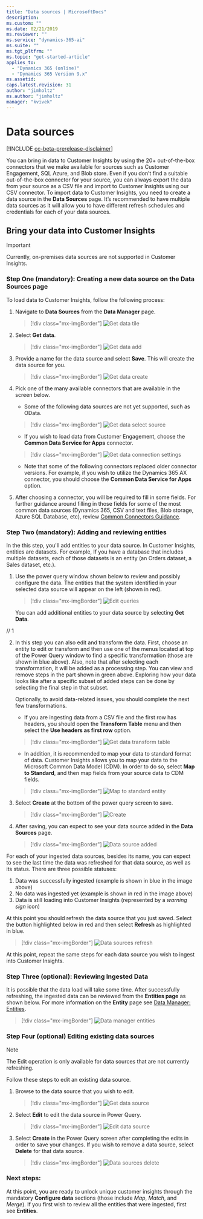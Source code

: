```yaml
---
title: "Data sources | MicrosoftDocs"
description: 
ms.custom: ""
ms.date: 02/21/2019
ms.reviewer: ""
ms.service: "dynamics-365-ai"
ms.suite: ""
ms.tgt_pltfrm: ""
ms.topic: "get-started-article"
applies_to: 
  - "Dynamics 365 (online)"
  - "Dynamics 365 Version 9.x"
ms.assetid: 
caps.latest.revision: 31
author: "jimholtz"
ms.author: "jimholtz"
manager: "kvivek"
---
```

# Data sources

[!INCLUDE [cc-beta-prerelease-disclaimer](../includes/cc-beta-prerelease-disclaimer.md)]

You can bring in data to Customer Insights by using the 20+ out-of-the-box connectors that we make available for sources such as Customer Engagement, SQL Azure, and Blob store. Even if you don’t find a suitable out-of-the-box connector for your source, you can always export the data from your source as a CSV file and import to Customer Insights using our CSV connector. To import data to Customer Insights, you need to create a data source in the **Data Sources** page. It’s recommended to have multiple data sources as it will allow you to have different refresh schedules and credentials for each of your data sources.

## Bring your data into Customer Insights 

> [!IMPORTANT]
> Currently, on-premises data sources are not supported in Customer Insights. 

### Step One (mandatory): Creating a new data source on the Data Sources page

To load data to Customer Insights, follow the following process:

1. Navigate to **Data Sources** from the **Data Manager** page.

   > [!div class="mx-imgBorder"] 
   > ![](media/data-manager-get-data-tile.png "Get data tile")

2. Select **Get data**.

   > [!div class="mx-imgBorder"] 
   > ![](media/data-manager-get-data-add.png "Get data add")

3. Provide a name for the data source and select **Save**. This will create the data source for you. 

   > [!div class="mx-imgBorder"] 
   > ![](media/data-manager-get-data-create.png "Get data create")

4. Pick one of the many available connectors that are available in the screen below.

   - Some of the following data sources are not yet supported, such as OData. 

   > [!div class="mx-imgBorder"] 
   > ![](media/data-manager-get-select-source.png "Get data select source")

   - If you wish to load data from Customer Engagement, choose the  **Common Data Service for Apps** connector.

   > [!div class="mx-imgBorder"] 
   > ![](media/data-manager-get-data-connection-settings.png "Get data connection settings")
   
   - Note that some of the following connectors replaced older connector versions. For example, if you wish to utilize the Dynamics 365 AX connector, you should choose the **Common Data Service for Apps** option.

5. After choosing a connector, you will be required to fill in some fields. For further guidance around filling in those fields for some of the most common data sources (Dynamics 365, CSV and text files, Blob storage, Azure SQL Database, etc), review [Common Connectors Guidance](pm-common-connectors.md).  

### Step Two (mandatory): Adding and reviewing entities

In the this step, you'll add entities to your data source. In Customer Insights, entities are datasets. For example, If you have a database that includes multiple datasets, each of those datasets is an entity (an Orders dataset, a Sales dataset, etc.). 

1. Use the power query window shown below to review and possibly configure the data. The entities that the system identified in your selected data source will appear on the left (shown in red).

   > [!div class="mx-imgBorder"] 
   > ![](media/data-manager-configure-edit-queries.png "Edit queries")
   
   You can add additional entities to your data source by selecting **Get Data**.

// 1

2. In this step you can also edit and transform the data. First, choose an entity to edit or transform and then use one of the menus located at top of the Power Query window to find a specific transformation (those are shown in blue above). Also, note that after selecting each transformation, it will be added as a processing step. You can view and remove steps in the part shown in green above. Exploring how your data looks like after a specific subset of added steps can be done by selecting the final step in that subset.

   Optionally, to avoid data-related issues, you should complete the next few transformations.

   - If you are ingesting data from a CSV file and the first row has headers, you should open the **Transform Table** menu and then select the **Use headers as first row** option.

   > [!div class="mx-imgBorder"] 
   > ![](media/data-manager-get-data-transform-table.png "Get data transform table")

   - In addition, it is recommended to map your data to standard format of data. Customer Insights allows you to map your data to the Microsoft Common Data Model (CDM). In order to do so, select **Map to Standard**, and then map fields from your source data to CDM fields.

   > [!div class="mx-imgBorder"] 
   > ![](media/data-manager-get-data-map-entity.png "Map to standard entity")

3. Select **Create** at the bottom of the power query screen to save.

   > [!div class="mx-imgBorder"] 
   > ![](media/configure-data-edit-queries-create.png "Create")

4. After saving, you can expect to see your data source added in the **Data Sources** page.

   > [!div class="mx-imgBorder"] 
   > ![](media/configure-data-datasource-added.png "Data source added")

For each of your ingested data sources, besides its name, you can expect to see the last time the data was refreshed for that data source, as well as its status. There are three possible statuses: 

1. Data was successfully ingested (example is shown in blue in the image above)
2. No data was ingested yet (example is shown in red in the image above)
3. Data is still loading into Customer Insights (represented by a *warning sign* icon)

At this point you should refresh the data source that you just saved. Select the button highlighted below in red and then select **Refresh** as highlighted in blue.

> [!div class="mx-imgBorder"] 
> ![](media/configure-data-sources-refresh.png "Data sources refresh")

At this point, repeat the same steps for each data source you wish to ingest into Customer Insights.

### Step Three (optional): Reviewing Ingested Data

It is possible that the data load will take some time. After successfully refreshing, the ingested data can be reviewed from the **Entities page** as shown below. For more information on the **Entity** page see [Data Manager: Entities](pm-entities.md).

> [!div class="mx-imgBorder"] 
> ![](media/data-manager-entities-data.png "Data manager entities")

### Step Four (optional) Editing existing data sources

> [!NOTE]
> The Edit operation is only available for data sources that are not currently refreshing.

Follow these steps to edit an existing data source. 

1. Browse to the data source that you wish to edit.

   > [!div class="mx-imgBorder"] 
   > ![](media/data-manager-get-data-source.png "Get data source")

2. Select **Edit** to edit the data source in Power Query.

   > [!div class="mx-imgBorder"] 
   > ![](media/configure-data-sources-edit2.png "Edit data source")

3. Select **Create** in the Power Query screen after completing the edits in order to save your changes. If you wish to remove a data source, select **Delete** for that data source.

   > [!div class="mx-imgBorder"] 
   > ![](media/configure-data-sources-delete.png "Data sources delete")

### Next steps:

At this point, you are ready to unlock unique customer insights through the mandatory **Configure data** sections (those include *Map*, *Match*, and *Merge*). If you first wish to review all the entities that were ingested, first see **Entities**. 

